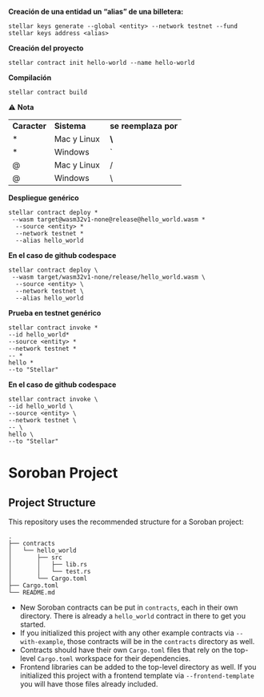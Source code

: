 **Creación de una entidad un “alias” de una billetera:**

```plaintext
stellar keys generate --global <entity> --network testnet --fund
stellar keys address <alias>
```

**Creación del proyecto**

```plaintext
stellar contract init hello-world --name hello-world
```

**Compilación**
```plaintext
stellar contract build
```

⚠️ **Nota**

<table><tbody><tr><td><strong>Caracter</strong></td><td><strong>Sistema</strong></td><td><strong>se reemplaza por</strong></td></tr><tr><td>*</td><td>Mac y Linux<strong>&nbsp;</strong></td><td><strong>\</strong></td></tr><tr><td>*</td><td>Windows</td><td>`</td></tr><tr><td>@</td><td>Mac y Linux</td><td>/</td></tr><tr><td>@</td><td>Windows</td><td>\</td></tr></tbody></table>

**Despliegue genérico**

```plaintext
stellar contract deploy *
 --wasm target@wasm32v1-none@release@hello_world.wasm *
  --source <entity> *
  --network testnet *
  --alias hello_world
```
**En el caso de github codespace**
```plaintext
stellar contract deploy \
 --wasm target/wasm32v1-none/release/hello_world.wasm \
  --source <entity> \
  --network testnet \
  --alias hello_world
  ```

**Prueba en testnet genérico**

```plaintext
stellar contract invoke *
--id hello_world*
--source <entity> *
--network testnet *
-- *
hello *
--to "Stellar"
```

**En el caso de github codespace**
```plaintext
stellar contract invoke \
--id hello_world \
--source <entity> \
--network testnet \
-- \
hello \
--to "Stellar"
```
# Soroban Project

## Project Structure

This repository uses the recommended structure for a Soroban project:
```text
.
├── contracts
│   └── hello_world
│       ├── src
│       │   ├── lib.rs
│       │   └── test.rs
│       └── Cargo.toml
├── Cargo.toml
└── README.md
```

- New Soroban contracts can be put in `contracts`, each in their own directory. There is already a `hello_world` contract in there to get you started.
- If you initialized this project with any other example contracts via `--with-example`, those contracts will be in the `contracts` directory as well.
- Contracts should have their own `Cargo.toml` files that rely on the top-level `Cargo.toml` workspace for their dependencies.
- Frontend libraries can be added to the top-level directory as well. If you initialized this project with a frontend template via `--frontend-template` you will have those files already included.